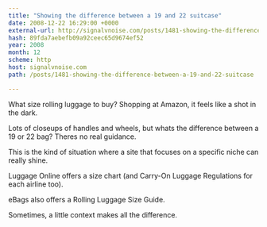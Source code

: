 ```yaml
---
title: "Showing the difference between a 19 and 22 suitcase"
date: 2008-12-22 16:29:00 +0000
external-url: http://signalvnoise.com/posts/1481-showing-the-difference-between-a-19-and-22-suitcase
hash: 89fda7aebefb09a92ceec65d9674ef52
year: 2008
month: 12
scheme: http
host: signalvnoise.com
path: /posts/1481-showing-the-difference-between-a-19-and-22-suitcase

---
```


What size rolling luggage to buy? Shopping at Amazon, it feels like a shot in the dark.







Lots of closeups of handles and wheels, but whats the difference between a 19 or 22 bag? Theres no real guidance.



This is the kind of situation where a site that focuses on a specific niche can really shine.




Luggage Online offers a size chart (and Carry-On Luggage Regulations for each airline too).




eBags also offers a Rolling Luggage Size Guide.



Sometimes, a little context makes all the difference.
